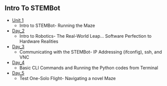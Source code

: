 ## Intro To STEMBot

- [Unit 1](https://github.com/BotDevLLC/BotDevCurriculum/blob/master/Curriculum/Week_1/Day_1/Introduction_to_STEMBot.md)
    -  Intro to STEMBot- Running the Maze
- [Day_2](https://github.com/BotDevLLC/BotDevCurriculum/blob/master/Curriculum/Week_1/Day_2/Robotics.md)
    - Intro to Robotics- The Real-World Leap… Software Perfection to Hardware Realities
- [Day_3](https://github.com/BotDevLLC/BotDevCurriculum/blob/master/Curriculum/Week_1/Day_3/Communicating_with_STEMBot_Lesson_Plan.md)
    - Communicating with the STEMBot- IP Addressing (ifconfig), ssh, and VNC
- [Day_4](https://github.com/BotDevLLC/BotDevCurriculum/blob/master/Curriculum/Week_1/Day_4/Unix_Command_Lesson_Plan.md)
    -  Basic CLI Commands and Running the Python codes from Terminal
- [Day_5](https://github.com/BotDevLLC/BotDevCurriculum/blob/master/Curriculum/Week_1/Day_5/Test_One_Solo_Flight_Navigating_a_novel_Maze.md)
     - Test One-Solo Flight- Navigating a novel Maze

